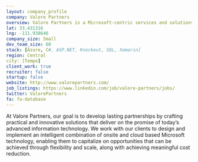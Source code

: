 ```yaml
---
layout: company_profile
company: Valore Partners
overview: Valore Partners is a Microsoft-centric services and solutions partner, that helps companies large and small succeed in the cloud age.
lat: 33.431316
lng: -111.938646
company_size: Small
dev_team_size: 60
stack: [Azure, C#, ASP.NET, Knockout, SQL, Xamarin]
region: Central
city: [Tempe]
client_work: true
recruiter: false
startup: false
website: http://www.valorepartners.com/
job_listings: https://www.linkedin.com/job/valore-partners/jobs/
twitter: ValorePartners
fa: fa-database
---
```


At Valore Partners, our goal is to develop lasting partnerships by crafting practical and innovative solutions that deliver on the promise of today’s advanced information technology. We work with our clients to design and implement an intelligent combination of onsite and cloud based Microsoft technology, enabling them to capitalize on opportunities that can be achieved through flexibility and scale, along with achieving meaningful cost reduction.
